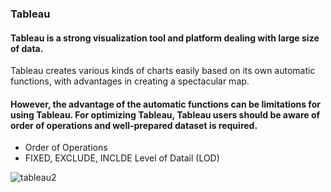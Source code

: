 ### Tableau

#### Tableau is a strong visualization tool and platform dealing with large size of data.
Tableau creates various kinds of charts easily based on its own automatic functions, with advantages in creating a spectacular map.

#### However, the advantage of the automatic functions can be limitations for using Tableau. For optimizing Tableau, Tableau users should be aware of order of operations and well-prepared dataset is required.

- Order of Operations
- FIXED, EXCLUDE, INCLDE Level of Datail (LOD)

![tableau2](https://user-images.githubusercontent.com/37023565/49419902-f8e7f780-f756-11e8-85ef-49296ef2466c.jpg)
